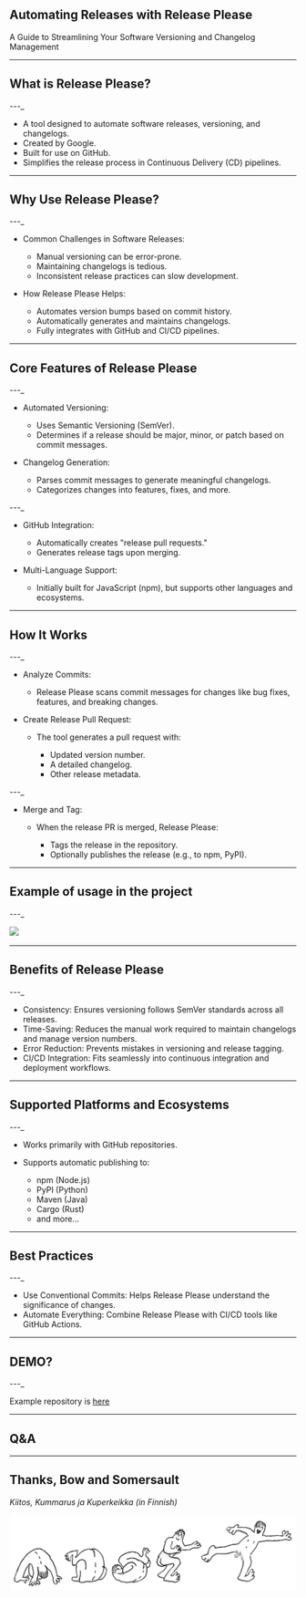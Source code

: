 ## Automating Releases with Release Please

A Guide to Streamlining Your Software Versioning and Changelog Management

---

## What is Release Please?

---_

* A tool designed to automate software releases, versioning, and changelogs.
* Created by Google.
* Built for use on GitHub.
* Simplifies the release process in Continuous Delivery (CD) pipelines.

---

## Why Use Release Please?

---_

* Common Challenges in Software Releases:

  * Manual versioning can be error-prone.
  * Maintaining changelogs is tedious.
  * Inconsistent release practices can slow development.

* How Release Please Helps:

  * Automates version bumps based on commit history.
  * Automatically generates and maintains changelogs.
  * Fully integrates with GitHub and CI/CD pipelines.

---

## Core Features of Release Please

---_

* Automated Versioning:

  * Uses Semantic Versioning (SemVer).
  * Determines if a release should be major, minor, or patch based on commit messages.

* Changelog Generation:

  * Parses commit messages to generate meaningful changelogs.
  * Categorizes changes into features, fixes, and more.

---_

* GitHub Integration:

  * Automatically creates "release pull requests."
  * Generates release tags upon merging.

* Multi-Language Support:

  * Initially built for JavaScript (npm), but supports other languages and ecosystems.

---

## How It Works

---_

* Analyze Commits:

  * Release Please scans commit messages for changes like bug fixes, features, and breaking changes.

* Create Release Pull Request:

  * The tool generates a pull request with:

    * Updated version number.
    * A detailed changelog.
    * Other release metadata.

---_

* Merge and Tag:

  * When the release PR is merged, Release Please:

    * Tags the release in the repository.
    * Optionally publishes the release (e.g., to npm, PyPI).

---

## Example of usage in the project

---_

[![](https://mermaid.ink/img/pako:eNqNksFugzAMhl_FyolJZQ_AoVK1StulEqKVdmGHjBiIRhLkhG5V6bvPELbR2zgkcWx__PmTq6icQpGJunOfVSspwGlfWuDvyRmjQxIn4Jxt0ENwEFqEGmUYCOGdpK3aB0jTLYyvkgtrRyD7ntwZDdowwgGpwYicl8k8_gK1ZaSRPiDd016Q-dpzrtEV-MDa_Agn9EFh37lLRP7FyX6epp_OKjkBaM-anJ32IrXADqXnwmmMhLuthGKUxnCRkhdgHdO-tOcDFXnxv043dy5dxyAbXCtnzHUhQF7cIH1MYdxF5xQfdPe8rYhtRljIwIS3qWy79nTFXTngJgv8lLrzoLRiIwySkVrxpV8nRCn4Qg2WIuOlkvRRitLeuE4OwR0vthJZoAE3gtzQtCKrZec5GnrF2vZaNiTNTwkqHRwd4pOaX9btG8Lx00A?type=png)](https://mermaid.ink/img/pako:eNqNksFugzAMhl_FyolJZQ_AoVK1StulEqKVdmGHjBiIRhLkhG5V6bvPELbR2zgkcWx__PmTq6icQpGJunOfVSspwGlfWuDvyRmjQxIn4Jxt0ENwEFqEGmUYCOGdpK3aB0jTLYyvkgtrRyD7ntwZDdowwgGpwYicl8k8_gK1ZaSRPiDd016Q-dpzrtEV-MDa_Agn9EFh37lLRP7FyX6epp_OKjkBaM-anJ32IrXADqXnwmmMhLuthGKUxnCRkhdgHdO-tOcDFXnxv043dy5dxyAbXCtnzHUhQF7cIH1MYdxF5xQfdPe8rYhtRljIwIS3qWy79nTFXTngJgv8lLrzoLRiIwySkVrxpV8nRCn4Qg2WIuOlkvRRitLeuE4OwR0vthJZoAE3gtzQtCKrZec5GnrF2vZaNiTNTwkqHRwd4pOaX9btG8Lx00A?type=png)

---

## Benefits of Release Please

---_

* Consistency: Ensures versioning follows SemVer standards across all releases.
* Time-Saving: Reduces the manual work required to maintain changelogs and manage version numbers.
* Error Reduction: Prevents mistakes in versioning and release tagging.
* CI/CD Integration: Fits seamlessly into continuous integration and deployment workflows.

---

## Supported Platforms and Ecosystems

---_

* Works primarily with GitHub repositories.
* Supports automatic publishing to:

  * npm (Node.js)
  * PyPI (Python)
  * Maven (Java)
  * Cargo (Rust)
  * and more...

---

## Best Practices

---_

* Use Conventional Commits: Helps Release Please understand the significance of changes.
* Automate Everything: Combine Release Please with CI/CD tools like GitHub Actions.

---

## DEMO?

---_

Example repository is [here](https://github.com/akozlov75/rp-demo)

---

## Q&A

---

## Thanks, Bow and Somersault

*Kiitos, Kummarus ja Kuperkeikka (in Finnish)*

<img src="./img/kumarrus ja kuperkeikka censored.jpg" />
